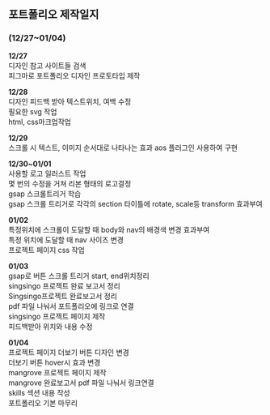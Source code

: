 ## 포트폴리오 제작일지

### (__12/27~01/04__)

__12/27__</br>
디자인 참고 사이트들 검색</br>
피그마로 포트폴리오 디자인 프로토타입 제작</br>

__12/28__</br>
디자인 피드백 받아 텍스트위치, 여백 수정</br>
필요한 svg 작업</br>
html, css마크업작업</br>

__12/29__</br>
스크롤 시 텍스트, 이미지 순서대로 나타나는 효과 aos 플러그인 사용하여 구현 </br>

__12/30~01/01__</br>
사용할 로고 일러스트 작업</br>
몇 번의 수정을 거쳐 리본 형태의 로고결정</br>
gsap 스크롤트리거 학습</br>
gsap 스크롤 트리거로 각각의 section 타이틀에 rotate, scale등 transform 효과부여</br>

__01/02__</br>
특정위치에 스크롤이 도달할 때 body와 nav의 배경색 변경 효과부여</br>
특정 위치에 도달할 때 nav 사이즈 변경</br>
프로젝트 페이지 css 작업</br>

__01/03__</br>
gsap로 버튼 스크롤 트리거 start, end위치정리</br>
singsingo 프로젝트 완료 보고서 정리</br>
Singsingo프로젝트 완료보고서 정리 </br>
pdf 파일 나눠서 포트폴리오에 링크로 연결</br>
singsingo 프로젝트 페이지 제작</br>
피드백받아 위치와 내용 수정</br>

__01/04__</br>
프로젝트 페이지 더보기 버튼 디자인 변경</br>
더보기 버튼 hover시 효과 변경</br>
mangrove 프로젝트 페이지 제작</br>
mangrove 완료보고서 pdf 파일 나눠서 링크연결</br>
skills 섹션 내용 작성</br>
포트폴리오 기본 마무리</br>
